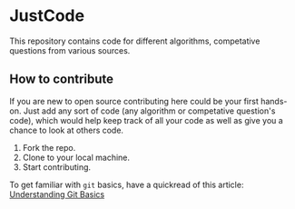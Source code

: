# JustCode

This repository contains code for different algorithms, competative questions from various sources.

## How to contribute

If you are new to open source contributing here could be your first hands-on.
Just add any sort of code (any algorithm or competative question's code), which would help keep track of all your code as well as give you a chance to look at others code.

1. Fork the repo.
2. Clone to your local machine.
3. Start contributing.

To get familiar with `git` basics, have a quickread of this article: [Understanding Git Basics](https://www.freecodecamp.org/news/understanding-git-basics-commands-tips-tricks/)
